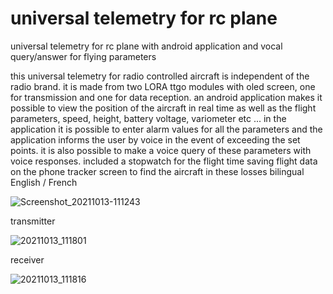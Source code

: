 # universal telemetry for rc plane
universal telemetry for rc plane with android application and vocal query/answer for flying parameters

this universal telemetry for radio controlled aircraft is independent of the radio brand.
it is made from two LORA ttgo modules with oled screen, one for transmission and one for data reception.
an android application makes it possible to view the position of the aircraft in real time as well as the flight parameters, speed, height, battery voltage, variometer etc ...
in the application it is possible to enter alarm values for all the parameters and the application informs the user by voice in the event of exceeding the set points. it is also possible to make a voice query of these parameters with voice responses.
included a stopwatch for the flight time
saving flight data on the phone
tracker screen to find the aircraft in these losses
bilingual English / French


![Screenshot_20211013-111243](https://user-images.githubusercontent.com/92593902/137517518-455257bc-bad0-4af9-8392-987c4171c080.png)

transmitter

![20211013_111801](https://user-images.githubusercontent.com/92593902/137517792-ddb5e83f-bdce-4375-b6a7-265b8f1e95c9.jpg)


receiver

![20211013_111816](https://user-images.githubusercontent.com/92593902/137517838-a3adfdf1-c3a4-400e-ab04-1ec6e59b0eee.jpg)
